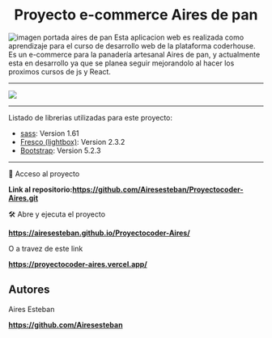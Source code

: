 # <h1 align="center">Proyecto e-commerce Aires de pan</h1>
![imagen portada aires de pan](https://airesesteban.github.io/Proyectocoder-Aires/img/Proyecto%20nuevo.png)
Esta aplicacion web es realizada como aprendizaje para el curso de desarrollo web de la plataforma coderhouse. 
Es un e-commerce para la panadería artesanal Aires de pan, y actualmente esta en desarrollo 
ya que se planea seguir mejorandolo al hacer los proximos cursos de js y React.
***

   <p align="left">
   <img src="https://img.shields.io/badge/STATUS-EN%20DESAROLLO-green">
   </p>
   
***
Listado de librerias utilizadas para este proyecto:
* [sass](https://sass-lang.com/): Version 1.61 
* [Fresco (lightbox)](https://github.com/staaky/fresco): Version 2.3.2
* [Bootstrap](https://getbootstrap.com/): Version 5.2.3
***
 📁 Acceso al proyecto

**Link al repositorio:https://github.com/Airesesteban/Proyectocoder-Aires.git**

 🛠️ Abre y ejecuta el proyecto

**https://airesesteban.github.io/Proyectocoder-Aires/**

O a travez de este link

**https://proyectocoder-aires.vercel.app/**
## Autores
Aires Esteban

**https://github.com/Airesesteban**
